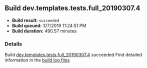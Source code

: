 ## Build dev.templates.tests.full_20190307.4
- **Build result:** `succeeded`
- **Build queued:** 3/7/2019 11:24:51 PM
- **Build duration:** 490.57 minutes
### Details
Build [dev.templates.tests.full_20190307.4](https://winappstudio.visualstudio.com/web/build.aspx?pcguid=a4ef43be-68ce-4195-a619-079b4d9834c2&builduri=vstfs%3a%2f%2f%2fBuild%2fBuild%2f27217) succeeded
Find detailed information in the [build log files](https://uwpctdiags.blob.core.windows.net/buildlogs/dev.templates.tests.full_20190307.4_logs.zip)

